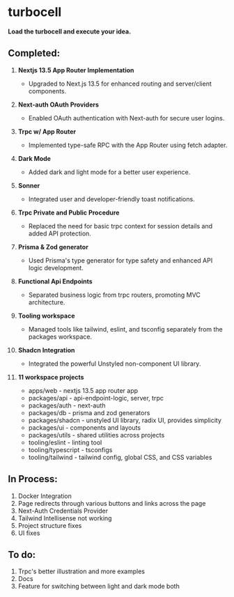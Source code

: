 # turbocell

**Load the turbocell and execute your idea.**

## Completed:

1. **Nextjs 13.5 App Router Implementation** 
   - Upgraded to Next.js 13.5 for enhanced routing and server/client components.

2. **Next-auth OAuth Providers**
   - Enabled OAuth authentication with Next-auth for secure user logins.

3. **Trpc w/ App Router**
   - Implemented type-safe RPC with the App Router using fetch adapter.

4. **Dark Mode**
   - Added dark and light mode for a better user experience.

5. **Sonner**
   - Integrated user and developer-friendly toast notifications.

6. **Trpc Private and Public Procedure**
   - Replaced the need for basic trpc context for session details and added API protection.

7. **Prisma & Zod generator**
   - Used Prisma's type generator for type safety and enhanced API logic development.

8. **Functional Api Endpoints**
   - Separated business logic from trpc routers, promoting MVC architecture.

9. **Tooling workspace**
   - Managed tools like tailwind, eslint, and tsconfig separately from the packages workspace.

10. **Shadcn Integration**
    - Integrated the powerful Unstyled non-component UI library.

11. **11 workspace projects**
    - apps/web - nextjs 13.5 app router app
    - packages/api - api-endpoint-logic, server, trpc
    - packages/auth - next-auth
    - packages/db - prisma and zod generators
    - packages/shadcn - unstyled UI library, radix UI, provides simplicity
    - packages/ui - components and layouts
    - packages/utils - shared utilities across projects
    - tooling/eslint - linting tool
    - tooling/typescript - tsconfigs
    - tooling/tailwind - tailwind config, global CSS, and CSS variables

## In Process:

1. Docker Integration
2. Page redirects through various buttons and links across the page
3. Next-Auth Credentials Provider
4. Tailwind Intellisense not working
5. Project structure fixes
6. UI fixes

## To do:

1. Trpc's better illustration and more examples
2. Docs
3. Feature for switching between light and dark mode both

